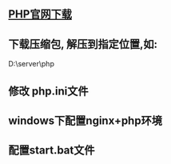 ## [PHP官网下载](http://www.php.net/)

## 下载压缩包, 解压到指定位置,如:
D:\server\php

## 修改 php.ini文件

## windows下配置nginx+php环境
## 配置start.bat文件
